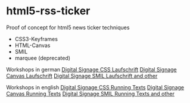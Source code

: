# html5-rss-ticker

Proof of concept for html5 news ticker techniques

 - CSS3-Keyframes
 - HTML-Canvas
 - SMIL
 - marquee (deprecated)

Workshops in german
[Digital Signage CSS Laufschrift](https://smil-control.com/de/magazin/css-laufschrift/)
[Digital Signage Canvas Laufschrift](https://smil-control.com/de/magazin/html-laufschrift/)
[Digital Signage SMIL Laufschrift and other](https://smil-control.com/de/magazin/digital-signage-lauftexte-mit-smil/)

Workshops in english
[Digital Signage CSS Running Texts](https://smil-control.com/magazine/css-running-texts/)
[Digital Signage Canvas Running Texts](https://smil-control.com/magazine/html-running-texts/)
[Digital Signage SMIL Running Texts and other](https://smil-control.com/magazine/digital-signage-running-texts-with-smil/)
